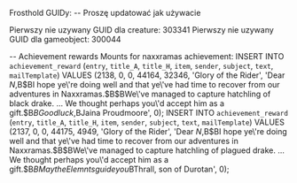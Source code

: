 Frosthold GUIDy: -- Proszę updatować jak używacie

Pierwszy nie uzywany GUID dla creature: 303341
Pierwszy nie uzywany GUID dla gameobject: 300044


-- Achievement rewards
Mounts for naxxramas achievement:
INSERT INTO `achievement_reward` (`entry`, `title_A`, `title_H`, `item`, `sender`, `subject`, `text`, `mailTemplate`) VALUES (2138, 0, 0, 44164, 32346, 'Glory of the Rider', 'Dear $N,$B$BI hope ye\'re doing well and that ye\'ve had time to recover from our adventures in Naxxramas.$B$BWe\'ve managed to capture hatchling of black drake.  ... We thought perhaps you\'d accept him as a gift.$B$BGood luck,$BJaina Proudmoore', 0);
INSERT INTO `achievement_reward` (`entry`, `title_A`, `title_H`, `item`, `sender`, `subject`, `text`, `mailTemplate`) VALUES (2137, 0, 0, 44175, 4949, 'Glory of the Rider', 'Dear $N,$B$BI hope ye\'re doing well and that ye\'ve had time to recover from our adventures in Naxxramas.$B$BWe\'ve managed to capture hatchling of plagued drake.  ... We thought perhaps you\'d accept him as a gift.$B$BMay the Elemnts guide you$BThrall, son of Durotan', 0);
